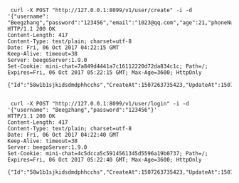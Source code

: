      curl -X POST "http://127.0.0.1:8099/v1/user/create" -i -d '{"username": "Beegzhang","password":"123456","email":"1023@qq.com","age":21,"phoneNum":"13544285662"}'
    HTTP/1.1 200 OK
    Content-Length: 417
    Content-Type: text/plain; charset=utf-8
    Date: Fri, 06 Oct 2017 04:22:15 GMT
    Keep-Alive: timeout=38
    Server: beegoServer:1.9.0
    Set-Cookie: mini-chat=7a849d4441a7c16112220d72da834c1c; Path=/; Expires=Fri, 06 Oct 2017 05:22:15 GMT; Max-Age=3600; HttpOnly

    {"Id":"58w1b1sjkidsdmdphhcchs","CreateAt":1507263735423,"UpdateAt":1507263735423,"DeleteAt":0,"Username":"beegzhang","Password":"$2a$10$0VssMCNyd8ZpdJd1DtddqeyKEhte7rHGYrpWHiRoNhlX18xih.Vp2","AuthData":null,"AuthService":"","Email":"1023@qq.com","EmailVerified":false,"Age":21,"Nickname":"","Position":"","Roles":"","PhoneNum":"13544285662","LastPasswordUpdate":1507263735423,"LastPictureUpdate":0,"FailedAttempts":0}


     curl -X POST "http://127.0.0.1:8099/v1/user/login" -i -d '{"username": "Beegzhang","password":"123456"}'
    HTTP/1.1 200 OK
    Content-Length: 417
    Content-Type: text/plain; charset=utf-8
    Date: Fri, 06 Oct 2017 04:22:40 GMT
    Keep-Alive: timeout=38
    Server: beegoServer:1.9.0
    Set-Cookie: mini-chat=4c5dcca5c5914561345d5596a19b0737; Path=/; Expires=Fri, 06 Oct 2017 05:22:40 GMT; Max-Age=3600; HttpOnly

    {"Id":"58w1b1sjkidsdmdphhcchs","CreateAt":1507263735423,"UpdateAt":1507263735423,"DeleteAt":0,"Username":"beegzhang","Password":"$2a$10$0VssMCNyd8ZpdJd1DtddqeyKEhte7rHGYrpWHiRoNhlX18xih.Vp2","AuthData":null,"AuthService":"","Email":"1023@qq.com","EmailVerified":false,"Age":21,"Nickname":"","Position":"","Roles":"","PhoneNum":"13544285662","LastPasswordUpdate":1507263735423,"LastPictureUpdate":0,"FailedAttempts":0}   